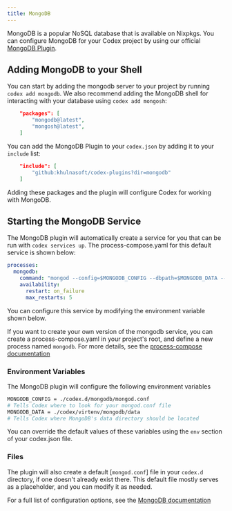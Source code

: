 ```yaml
---
title: MongoDB
---
```


MongoDB is a popular NoSQL database that is available on Nixpkgs. You can configure MongoDB for your Codex project by using our official [MongoDB Plugin](https://github.com/khulnasoft/codex-plugins/tree/main/mongodb).

## Adding MongoDB to your Shell

You can start by adding the mongodb server to your project by running `codex add mongodb`. We also recommend adding the MongoDB shell for interacting with your database using `codex add mongosh`: 

```json
    "packages": [
        "mongodb@latest",
        "mongosh@latest",
    ]
```

You can add the MongoDB Plugin to your `codex.json` by adding it to your `include` list:

```json
    "include": [
        "github:khulnasoft/codex-plugins?dir=mongodb"
    ]
```

Adding these packages and the plugin will configure Codex for working with MongoDB. 

## Starting the MongoDB Service

The MongoDB plugin will automatically create a service for you that can be run with `codex services up`. The process-compose.yaml for this default service is shown below:

```yaml
processes:
  mongodb:
    command: "mongod --config=$MONGODB_CONFIG --dbpath=$MONGODB_DATA --bind_ip_all"
    availability:
      restart: on_failure
      max_restarts: 5
```

You can configure this service by modifying the environment variable shown below. 

If you want to create your own version of the mongodb service, you can create a process-compose.yaml in your project's root, and define a new process named `mongodb`. For more details, see the [process-compose documentation](https://f1bonacc1.github.io/process-compose/)

### Environment Variables

The MongoDB plugin will configure the following environment variables

```bash
MONGODB_CONFIG = ./codex.d/mongodb/mongod.conf
# Tells Codex where to look for your mongod.conf file
MONGODB_DATA = ./codex/virtenv/mongodb/data
# Tells Codex where MongoDB's data directory should be located
```

You can override the default values of these variables using the `env` section of your codex.json file.

### Files

The plugin will also create a default [`mongod.conf`] file in your `codex.d` directory, if one doesn't already exist there. This default file mostly serves as a placeholder, and you can modify it as needed.

For a full list of configuration options, see the [MongoDB documentation](https://www.mongodb.com/docs/v6.0/reference/configuration-options/)
